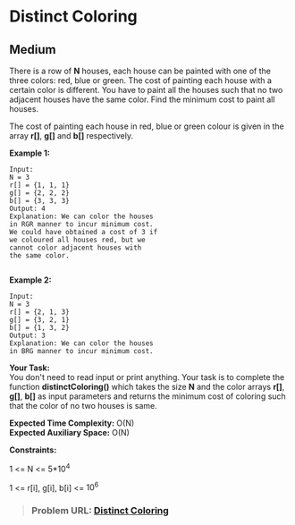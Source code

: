 # **Distinct Coloring**

## **Medium**

There is a row of **N** houses, each house can be painted with one of the three colors: red, blue or green. The cost of painting each house with a certain color is different. You have to paint all the houses such that no two adjacent houses have the same color. Find the minimum cost to paint all houses.

The cost of painting each house in red, blue or green colour is given in the array **r\[\]**, **g\[\]** and **b\[\]** respectively.

  
**Example 1:**

```
Input:
N = 3
r[] = {1, 1, 1}
g[] = {2, 2, 2}
b[] = {3, 3, 3}
Output: 4
Explanation: We can color the houses 
in RGR manner to incur minimum cost.
We could have obtained a cost of 3 if 
we coloured all houses red, but we 
cannot color adjacent houses with 
the same color.


```

  
**Example 2:**

```
Input:
N = 3
r[] = {2, 1, 3}
g[] = {3, 2, 1}
b[] = {1, 3, 2} 
Output: 3
Explanation: We can color the houses
in BRG manner to incur minimum cost.
```

  
  
**Your Task:**   
You don't need to read input or print anything. Your task is to complete the function **distinctColoring()** which takes the size **N** and the color arrays **r\[\]**, **g\[\]**, **b\[\]** as input parameters and returns the minimum cost of coloring such that the color of no two houses is same.

**Expected Time Complexity:** O(N)  
**Expected Auxiliary Space:** O(N)

**Constraints:**

1 &lt;= N &lt;= 5\*$10^4$

1 &lt;= r\[i\], g\[i\], b\[i\] &lt;= $10^6$

> ### **Problem URL: [Distinct Coloring](https://practice.geeksforgeeks.org/problems/844b4fdcd988ac5461324d62d43f7892749a113c/1)**